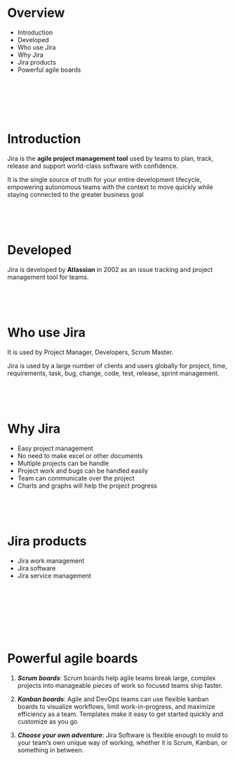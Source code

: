 # Overview

- Introduction
- Developed
- Who use Jira
- Why Jira
- Jira products
- Powerful agile boards

&nbsp;

&nbsp;

&nbsp;

# Introduction

Jira is the **agile project management tool** used by teams to plan, track, release and support world-class software with confidence.

It is the single source of truth for your entire development lifecycle, empowering autonomous teams with the context to move quickly while staying connected to the greater business goal

&nbsp;

&nbsp;

# Developed

Jira is developed by **Atlassian** in 2002 as an issue tracking and project management tool for teams.

&nbsp;

&nbsp;

# Who use Jira

It is used by Project Manager, Developers, Scrum Master.

Jira is used by a large number of clients and users globally for project, time, requirements, task, bug, change, code, test, release, sprint management.

&nbsp;

&nbsp;

# Why Jira

- Easy project management
- No need to make excel or other documents
- Multiple projects can be handle
- Project work and bugs can be handled easily
- Team can communicate over the project
- Charts and graphs will help the project progress

&nbsp;

&nbsp;

# Jira products

- Jira work management
- Jira software
- Jira service management

&nbsp;

&nbsp;
&nbsp;

&nbsp;
&nbsp;

&nbsp;

# Powerful agile boards

1. **_Scrum boards_**: Scrum boards help agile teams break large, complex projects into manageable pieces of work so focused teams ship faster.

2. **_Kanban boards_**: Agile and DevOps teams can use flexible kanban boards to visualize workflows, limit work-in-progress, and maximize efficiency as a team. Templates make it easy to get started quickly and customize as you go

3. **_Choose your own adventure_**: Jira Software is flexible enough to mold to your team’s own unique way of working, whether it is Scrum, Kanban, or something in between.

&nbsp;

&nbsp;

&nbsp;
